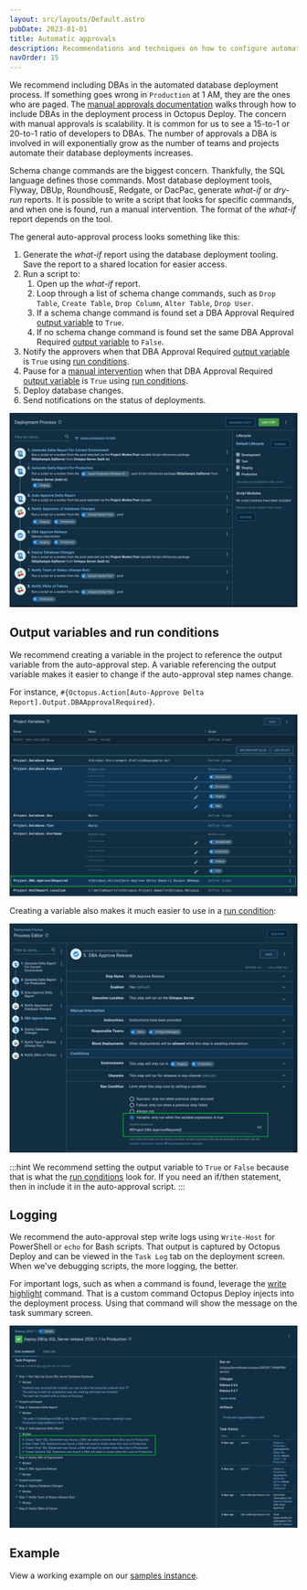 ```yaml
---
layout: src/layouts/Default.astro
pubDate: 2023-01-01
title: Automatic approvals
description: Recommendations and techniques on how to configure automatic approvals in an automated database deployment process.
navOrder: 15
---
```


We recommend including DBAs in the automated database deployment process.  If something goes wrong in `Production` at 1 AM, they are the ones who are paged.  The [manual approvals documentation](/docs/deployments/databases/common-patterns/manual-approvals.md) walks through how to include DBAs in the deployment process in Octopus Deploy.  The concern with manual approvals is scalability.  It is common for us to see a 15-to-1 or 20-to-1 ratio of developers to DBAs.  The number of approvals a DBA is involved in will exponentially grow as the number of teams and projects automate their database deployments increases.  

Schema change commands are the biggest concern.  Thankfully, the SQL language defines those commands.  Most database deployment tools, Flyway, DBUp, RoundhousE, Redgate, or DacPac, generate *what-if* or *dry-run* reports.  It is possible to write a script that looks for specific commands, and when one is found, run a manual intervention.  The format of the *what-if* report depends on the tool.  

The general auto-approval process looks something like this:

1. Generate the *what-if* report using the database deployment tooling.  Save the report to a shared location for easier access.
2. Run a script to:
    1. Open up the *what-if* report.
    2. Loop through a list of schema change commands, such as `Drop Table`, `Create Table`, `Drop Column`, `Alter Table`, `Drop User`.
    3. If a schema change command is found set a DBA Approval Required [output variable](/docs/projects/variables/output-variables.md) to `True`.
    4. If no schema change command is found set the same DBA Approval Required [output variable](/docs/projects/variables/output-variables.md) to `False`. 
3. Notify the approvers when that DBA Approval Required [output variable](/docs/projects/variables/output-variables.md) is `True` using [run conditions](/docs/projects/steps/conditions/index.md#run-condition).
4. Pause for a [manual intervention](/docs/projects/built-in-step-templates/manual-intervention-and-approvals.md) when that DBA Approval Required [output variable](/docs/projects/variables/output-variables.md) is `True` using [run conditions](/docs/projects/steps/conditions/index.md#run-condition).
5. Deploy database changes.
6. Send notifications on the status of deployments.

![IMage showing an example auto approve deployment process](images/auto_approve_deployment_process.png "width=500")

## Output variables and run conditions

We recommend creating a variable in the project to reference the output variable from the auto-approval step.  A variable referencing the output variable makes it easier to change if the auto-approval step names change.

For instance, `#{Octopus.Action[Auto-Approve Delta Report].Output.DBAApprovalRequired}`.

![Image showing the auto approve output variable](images/auto_approve_output_variable_variable.png "width=500")

Creating a variable also makes it much easier to use in a [run condition](/docs/projects/steps/conditions/index.md#run-condition):

![](images/auto_approve_run_conditions.png "width=500")

:::hint
We recommend setting the output variable to `True` or `False` because that is what the [run conditions](/docs/projects/steps/conditions/index.md#run-condition) look for.  If you need an if/then statement, then in include it in the auto-approval script.
:::

## Logging

We recommend the auto-approval step write logs using `Write-Host` for PowerShell or `echo` for Bash scripts.  That output is captured by Octopus Deploy and can be viewed in the `Task Log` tab on the deployment screen.  When we've debugging scripts, the more logging, the better.

For important logs, such as when a command is found, leverage the [write highlight](/docs/deployments/custom-scripts/logging-messages-in-scripts.md) command.  That is a custom command Octopus Deploy injects into the deployment process.  Using that command will show the message on the task summary screen.

![](images/auto_approve_write_highlight.png "width=500")

## Example

View a working example on our [samples instance](https://samples.octopus.app/app#/Spaces-106/projects/dbup-sql-server-worker-pool-variable-type/deployments/process).